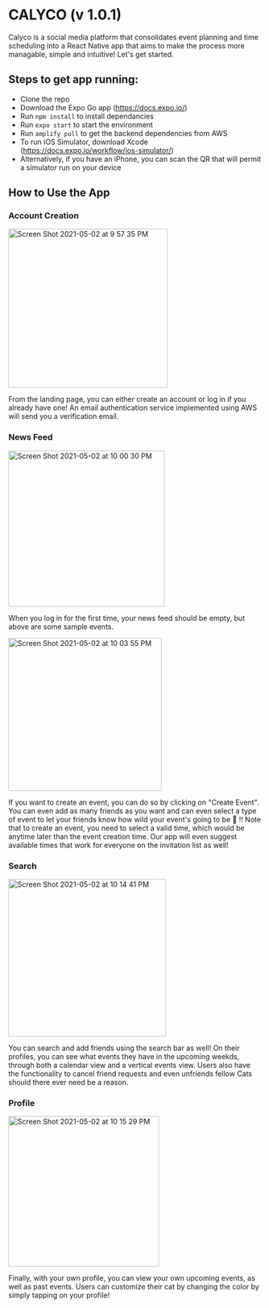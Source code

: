 # CALYCO (v 1.0.1)

Calyco is a social media platform that consolidates event planning and time scheduling into a React Native app that aims to make the process more managable, simple and intuitive! Let's get started.

## Steps to get app running:

- Clone the repo
- Download the Expo Go app (https://docs.expo.io/)
- Run `npm install` to install dependancies
- Run `expo start` to start the environment
- Run `amplify pull` to get the backend dependencies from AWS
- To run iOS Simulator, download Xcode (https://docs.expo.io/workflow/ios-simulator/)
- Alternatively, if you have an iPhone, you can scan the QR that will permit a simulator run on your device

## How to Use the App

### Account Creation

<img width="316" alt="Screen Shot 2021-05-02 at 9 57 35 PM" src="https://user-images.githubusercontent.com/45299876/116835656-694a0b80-ab91-11eb-96db-260127b13fad.png">

From the landing page, you can either create an account or log in if you already have one! An email authentication service implemented using AWS will send you a verification email.

### News Feed

<img width="310" alt="Screen Shot 2021-05-02 at 10 00 30 PM" src="https://user-images.githubusercontent.com/45299876/116835745-d198ed00-ab91-11eb-96d7-5b211d30b953.png">

When you log in for the first time, your news feed should be empty, but above are some sample events.

<img width="304" alt="Screen Shot 2021-05-02 at 10 03 55 PM" src="https://user-images.githubusercontent.com/45299876/116835863-4bc97180-ab92-11eb-98e3-4684f728969d.png">

If you want to create an event, you can do so by clicking on "Create Event". You can even add as many friends as you want and can even select a type of event to let your friends know how wild your event's going to be :raised_hands: !! Note that to create an event, you need to select a valid time, which would be anytime later than the event creation time. Our app will even suggest available times that work for everyone on the invitation list as well!

### Search

<img width="313" alt="Screen Shot 2021-05-02 at 10 14 41 PM" src="https://user-images.githubusercontent.com/45299876/116836245-cc3ca200-ab93-11eb-859f-6e6e1189c1e9.png">

You can search and add friends using the search bar as well! On their profiles, you can see what events they have in the upcoming weekds, through both a calendar view and a vertical events view. Users also have the functionality to cancel friend requests and even unfriends fellow Cats should there ever need be a reason.

### Profile

<img width="299" alt="Screen Shot 2021-05-02 at 10 15 29 PM" src="https://user-images.githubusercontent.com/45299876/116836279-e8d8da00-ab93-11eb-99b9-14fb29271cc7.png">

Finally, with your own profile, you can view your own upcoming events, as well as past events. Users can customize their cat by changing the color by simply tapping on your profile!
